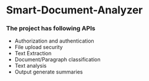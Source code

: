 # Smart-Document-Analyzer
### The project has following APIs
* Authorization and authentication
* File upload security
* Text Extraction
* Document/Paragraph classification
* Text analysis
* Output generate summaries


